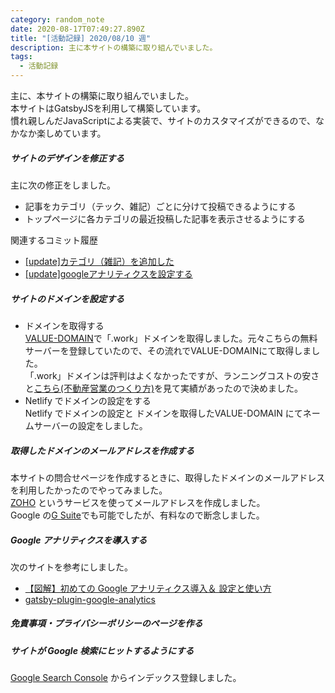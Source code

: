 ```yaml
---
category: random_note
date: 2020-08-17T07:49:27.890Z
title: "[活動記録] 2020/08/10 週"
description: 主に本サイトの構築に取り組んでいました。
tags:
  - 活動記録
---
```

主に、本サイトの構築に取り組んでいました。  
本サイトはGatsbyJSを利用して構築しています。  
慣れ親しんだJavaScriptによる実装で、サイトのカスタマイズができるので、なかなか楽しめています。  

##### サイトのデザインを修正する

主に次の修正をしました。  

- 記事をカテゴリ（テック、雑記）ごとに分けて投稿できるようにする
- トップページに各カテゴリの最近投稿した記事を表示させるようにする  

関連するコミット履歴
- [[update]カテゴリ（雑記）を追加した](https://github.com/jiri3/kotsu2to/commit/99a8fb875607f57e3ab561d456a3898a37de7e08)
- [[update]googleアナリティクスを設定する](https://github.com/jiri3/kotsu2to/commit/2baae8e20889fce12b863e50a32edbe6935d6491)


##### サイトのドメインを設定する

- ドメインを取得する  
  [VALUE-DOMAIN](https://www.value-domain.com/)で「.work」ドメインを取得しました。元々こちらの無料サーバーを登録していたので、その流れでVALUE-DOMAINにて取得しました。  
  「.work」ドメインは評判はよくなかったですが、ランニングコストの安さと[こちら(不動産営業のつくり方)](https://adviceyou.work/2018/11/10/domain-work/)を見て実績があったので決めました。
- Netlify でドメインの設定をする  
  Netlify でドメインの設定と ドメインを取得したVALUE-DOMAIN にてネームサーバーの設定をしました。

##### 取得したドメインのメールアドレスを作成する

本サイトの問合せページを作成するときに、取得したドメインのメールアドレスを利用したかったのでやってみました。  
 [ZOHO](https://www.zoho.com/jp/mail/) というサービスを使ってメールアドレスを作成しました。  
Google の[G Suite](https://gsuite.google.co.jp/intl/ja/features/)でも可能でしたが、有料なので断念しました。

##### Google アナリティクスを導入する

次のサイトを参考にしました。

- [【図解】初めての Google アナリティクス導入＆
  設定と使い方](https://www.yamatofinancial.jp/learning/know-how/googleanlytics-setting-startup.html)
- [gatsby-plugin-google-analytics](https://www.gatsbyjs.com/plugins/gatsby-plugin-google-analytics/)

##### 免責事項・プライバシーポリシーのページを作る

##### サイトが Google 検索にヒットするようにする

[Google Search Console](https://search.google.com/search-console?hl=ja) からインデックス登録しました。

